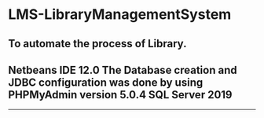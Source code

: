 # LMS-LibraryManagementSystem

To automate the process of Library.
-------------------------------------------------------------------------------------

Netbeans IDE 12.0 
The Database creation and JDBC configuration was done by using PHPMyAdmin version 5.0.4
SQL Server 2019
------------------------------------------------------------------------------------
------------------------------------------------------------------------------------
